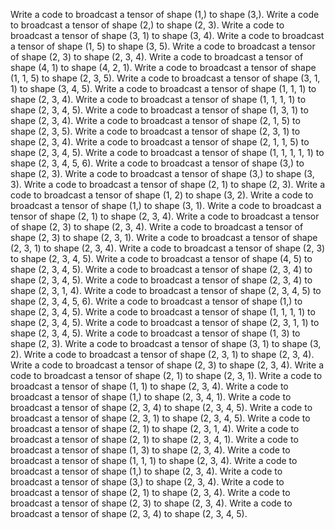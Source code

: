 Write a code to broadcast a tensor of shape (1,) to shape (3,).
Write a code to broadcast a tensor of shape (2,) to shape (2, 3).
Write a code to broadcast a tensor of shape (3, 1) to shape (3, 4).
Write a code to broadcast a tensor of shape (1, 5) to shape (3, 5).
Write a code to broadcast a tensor of shape (2, 3) to shape (2, 3, 4).
Write a code to broadcast a tensor of shape (4, 1) to shape (4, 2, 1).
Write a code to broadcast a tensor of shape (1, 1, 5) to shape (2, 3, 5).
Write a code to broadcast a tensor of shape (3, 1, 1) to shape (3, 4, 5).
Write a code to broadcast a tensor of shape (1, 1, 1) to shape (2, 3, 4).
Write a code to broadcast a tensor of shape (1, 1, 1, 1) to shape (2, 3, 4, 5).
Write a code to broadcast a tensor of shape (1, 3, 1) to shape (2, 3, 4).
Write a code to broadcast a tensor of shape (2, 1, 5) to shape (2, 3, 5).
Write a code to broadcast a tensor of shape (2, 3, 1) to shape (2, 3, 4).
Write a code to broadcast a tensor of shape (2, 1, 1, 5) to shape (2, 3, 4, 5).
Write a code to broadcast a tensor of shape (1, 1, 1, 1, 1) to shape (2, 3, 4, 5, 6).
Write a code to broadcast a tensor of shape (3,) to shape (2, 3).
Write a code to broadcast a tensor of shape (3,) to shape (3, 3).
Write a code to broadcast a tensor of shape (2, 1) to shape (2, 3).
Write a code to broadcast a tensor of shape (1, 2) to shape (3, 2).
Write a code to broadcast a tensor of shape (1,) to shape (3, 1).
Write a code to broadcast a tensor of shape (2, 1) to shape (2, 3, 4).
Write a code to broadcast a tensor of shape (2, 3) to shape (2, 3, 4).
Write a code to broadcast a tensor of shape (2, 3) to shape (2, 3, 1).
Write a code to broadcast a tensor of shape (2, 3, 1) to shape (2, 3, 4).
Write a code to broadcast a tensor of shape (2, 3) to shape (2, 3, 4, 5).
Write a code to broadcast a tensor of shape (4, 5) to shape (2, 3, 4, 5).
Write a code to broadcast a tensor of shape (2, 3, 4) to shape (2, 3, 4, 5).
Write a code to broadcast a tensor of shape (2, 3, 4) to shape (2, 3, 1, 4).
Write a code to broadcast a tensor of shape (2, 3, 4, 5) to shape (2, 3, 4, 5, 6).
Write a code to broadcast a tensor of shape (1,) to shape (2, 3, 4, 5).
Write a code to broadcast a tensor of shape (1, 1, 1, 1) to shape (2, 3, 4, 5).
Write a code to broadcast a tensor of shape (2, 3, 1, 1) to shape (2, 3, 4, 5).
Write a code to broadcast a tensor of shape (1, 3) to shape (2, 3).
Write a code to broadcast a tensor of shape (3, 1) to shape (3, 2).
Write a code to broadcast a tensor of shape (2, 3, 1) to shape (2, 3, 4).
Write a code to broadcast a tensor of shape (2, 3) to shape (2, 3, 4).
Write a code to broadcast a tensor of shape (2, 1) to shape (2, 3, 1).
Write a code to broadcast a tensor of shape (1, 1) to shape (2, 3, 4).
Write a code to broadcast a tensor of shape (1,) to shape (2, 3, 4, 1).
Write a code to broadcast a tensor of shape (2, 3, 4) to shape (2, 3, 4, 5).
Write a code to broadcast a tensor of shape (2, 3, 1) to shape (2, 3, 4, 5).
Write a code to broadcast a tensor of shape (2, 1) to shape (2, 3, 1, 4).
Write a code to broadcast a tensor of shape (2, 1) to shape (2, 3, 4, 1).
Write a code to broadcast a tensor of shape (1, 3) to shape (2, 3, 4).
Write a code to broadcast a tensor of shape (1, 1, 1) to shape (2, 3, 4).
Write a code to broadcast a tensor of shape (1,) to shape (2, 3, 4).
Write a code to broadcast a tensor of shape (3,) to shape (2, 3, 4).
Write a code to broadcast a tensor of shape (2, 1) to shape (2, 3, 4).
Write a code to broadcast a tensor of shape (2, 3) to shape (2, 3, 4).
Write a code to broadcast a tensor of shape (2, 3, 4) to shape (2, 3, 4, 5).